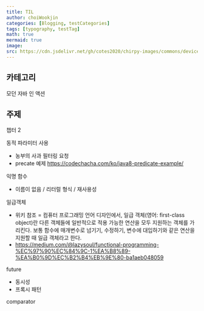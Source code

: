 ```yaml
---
title: TIL
author: choiWookjin
categories: [Blogging, testCategories]
tags: [typography, testTag]
math: true
mermaid: true
image:
src: https://cdn.jsdelivr.net/gh/cotes2020/chirpy-images/commons/devices-mockup.png
---
```




카테고리
---
모던 자바 인 액션

## 주제
챕터 2

동적 파라미터 사용
- 농부의 사과 필터링 요청
- precate 예제
  https://codechacha.com/ko/java8-predicate-example/

익명 함수
- 이름이 없음 / 리터럴 형식 / 재사용성

일급객체
- 위키 참조
  = 컴퓨터 프로그래밍 언어 디자인에서, 일급 객체(영어: first-class object)란 다른 객체들에 일반적으로 적용 가능한 연산을 모두 지원하는 객체를 가리킨다. 보통 함수에 매개변수로 넘기기, 수정하기, 변수에 대입하기와 같은 연산을 지원할 때 일급 객체라고 한다.
- https://medium.com/@lazysoul/functional-programming-%EC%97%90%EC%84%9C-1%EA%B8%89-%EA%B0%9D%EC%B2%B4%EB%9E%80-ba1aeb048059

future
- 동시성
- 프록시 패턴


comparator








